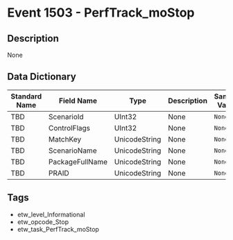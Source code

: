 # Event 1503 - PerfTrack_moStop

## Description
None

## Data Dictionary
|Standard Name|Field Name|Type|Description|Sample Value|
|---|---|---|---|---|
|TBD|ScenarioId|UInt32|None|`None`|
|TBD|ControlFlags|UInt32|None|`None`|
|TBD|MatchKey|UnicodeString|None|`None`|
|TBD|ScenarioName|UnicodeString|None|`None`|
|TBD|PackageFullName|UnicodeString|None|`None`|
|TBD|PRAID|UnicodeString|None|`None`|

## Tags
* etw_level_Informational
* etw_opcode_Stop
* etw_task_PerfTrack_moStop